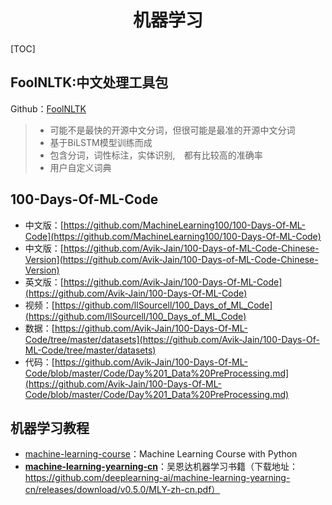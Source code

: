 <h1 align="center">机器学习</h1>

[TOC]

## FoolNLTK:中文处理工具包

Github：[FoolNLTK](https://github.com/rockyzhengwu/FoolNLTK)

>* 可能不是最快的开源中文分词，但很可能是最准的开源中文分词
>* 基于BiLSTM模型训练而成
>* 包含分词，词性标注，实体识别,　都有比较高的准确率
>* 用户自定义词典

## 100-Days-Of-ML-Code
* 中文版：[https://github.com/MachineLearning100/100-Days-Of-ML-Code](https://github.com/MachineLearning100/100-Days-Of-ML-Code)
* 中文版：[https://github.com/Avik-Jain/100-Days-of-ML-Code-Chinese-Version](https://github.com/Avik-Jain/100-Days-of-ML-Code-Chinese-Version)
* 英文版：[https://github.com/Avik-Jain/100-Days-Of-ML-Code](https://github.com/Avik-Jain/100-Days-Of-ML-Code)
* 视频：[https://github.com/llSourcell/100_Days_of_ML_Code](https://github.com/llSourcell/100_Days_of_ML_Code)
* 数据：[https://github.com/Avik-Jain/100-Days-Of-ML-Code/tree/master/datasets](https://github.com/Avik-Jain/100-Days-Of-ML-Code/tree/master/datasets)
* 代码：[https://github.com/Avik-Jain/100-Days-Of-ML-Code/blob/master/Code/Day%201_Data%20PreProcessing.md](https://github.com/Avik-Jain/100-Days-Of-ML-Code/blob/master/Code/Day%201_Data%20PreProcessing.md)

## 机器学习教程
* [machine-learning-course](https://github.com/machinelearningmindset/machine-learning-course)：Machine Learning Course with Python 
* **[machine-learning-yearning-cn](https://github.com/deeplearning-ai/machine-learning-yearning-cn)**：吴恩达机器学习书籍（下载地址：https://github.com/deeplearning-ai/machine-learning-yearning-cn/releases/download/v0.5.0/MLY-zh-cn.pdf）

